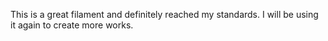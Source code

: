 This is a great filament and definitely reached my standards. I will be using it again to create more works.
